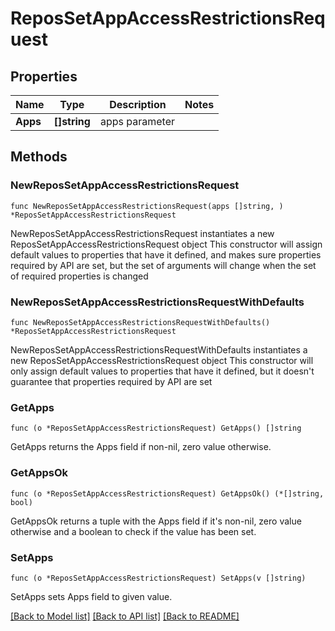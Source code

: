 # ReposSetAppAccessRestrictionsRequest

## Properties

Name | Type | Description | Notes
------------ | ------------- | ------------- | -------------
**Apps** | **[]string** | apps parameter | 

## Methods

### NewReposSetAppAccessRestrictionsRequest

`func NewReposSetAppAccessRestrictionsRequest(apps []string, ) *ReposSetAppAccessRestrictionsRequest`

NewReposSetAppAccessRestrictionsRequest instantiates a new ReposSetAppAccessRestrictionsRequest object
This constructor will assign default values to properties that have it defined,
and makes sure properties required by API are set, but the set of arguments
will change when the set of required properties is changed

### NewReposSetAppAccessRestrictionsRequestWithDefaults

`func NewReposSetAppAccessRestrictionsRequestWithDefaults() *ReposSetAppAccessRestrictionsRequest`

NewReposSetAppAccessRestrictionsRequestWithDefaults instantiates a new ReposSetAppAccessRestrictionsRequest object
This constructor will only assign default values to properties that have it defined,
but it doesn't guarantee that properties required by API are set

### GetApps

`func (o *ReposSetAppAccessRestrictionsRequest) GetApps() []string`

GetApps returns the Apps field if non-nil, zero value otherwise.

### GetAppsOk

`func (o *ReposSetAppAccessRestrictionsRequest) GetAppsOk() (*[]string, bool)`

GetAppsOk returns a tuple with the Apps field if it's non-nil, zero value otherwise
and a boolean to check if the value has been set.

### SetApps

`func (o *ReposSetAppAccessRestrictionsRequest) SetApps(v []string)`

SetApps sets Apps field to given value.



[[Back to Model list]](../README.md#documentation-for-models) [[Back to API list]](../README.md#documentation-for-api-endpoints) [[Back to README]](../README.md)


